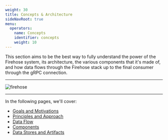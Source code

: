 ```yaml
---
weight: 30
title: Concepts & Architecture
sideNavRoot: true
menu:
  operators:
    name: Concepts
    identifier: concepts
    weight: 10
---
```


This section aims to be the best way to fully understand the power of the Firehose system, its architecture, 
the various components that it's made of, and how data flows through the Firehose stack up to the final consumer 
through the gRPC connection.

---

![firehose](/drawings/firehose-architecture.svg)

---

In the following pages, we'll cover:

- [Goals and Motivations](/operators/concepts/goals/)
- [Principles and Approach](/operators/concepts/principles/)
- [Data Flow](/operators/concepts/data-flow/) 
- [Components](/operators/concepts/components/)
- [Data Stores and Artifacts](/operators/concepts/data-stores-artifacts/)